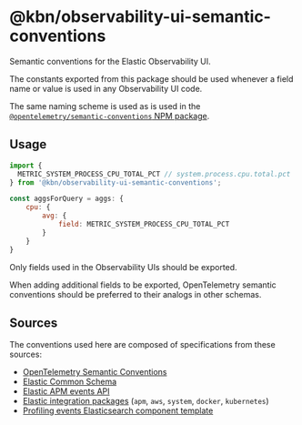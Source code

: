 # @kbn/observability-ui-semantic-conventions

Semantic conventions for the Elastic Observability UI.

The constants exported from this package should be used whenever a field name or value is used in any Observability UI code.

The same naming scheme is used as is used in the [`@opentelemetry/semantic-conventions` NPM package](https://github.com/open-telemetry/opentelemetry-js/tree/main/semantic-conventions#opentelemetry-semantic-conventions).

## Usage

```javascript
import {
  METRIC_SYSTEM_PROCESS_CPU_TOTAL_PCT // system.process.cpu.total.pct
} from '@kbn/observability-ui-semantic-conventions';

const aggsForQuery = aggs: {
    cpu: {
        avg: {
            field: METRIC_SYSTEM_PROCESS_CPU_TOTAL_PCT
        }
    }
}
```

Only fields used in the Observability UIs should be exported.

When adding additional fields to be exported, OpenTelemetry semantic conventions should be preferred to their analogs in other schemas.

## Sources

The conventions used here are composed of specifications from these sources:

- [OpenTelemetry Semantic Conventions](https://github.com/open-telemetry/opentelemetry-js/tree/main/semantic-conventions#opentelemetry-semantic-conventions)
- [Elastic Common Schema](https://github.com/elastic/ecs-typescript/?tab=readme-ov-file#elasticecs)
- [Elastic APM events API](https://github.com/elastic/apm-data/tree/main/input/elasticapm/docs/spec)
- [Elastic integration packages](https://github.com/elastic/integrations?tab=readme-ov-file#elastic-integrations) (`apm`, `aws`, `system`, `docker`, `kubernetes`)
- [Profiling events Elasticsearch component template](https://github.com/elastic/elasticsearch/blob/main/x-pack/plugin/core/template-resources/src/main/resources/profiling/component-template/profiling-events.json)
